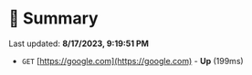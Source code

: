 # 📖 Summary
Last updated: **8/17/2023, 9:19:51 PM**

- `GET` [https://google.com](https://google.com) - **Up** (199ms)
